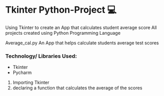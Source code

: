 # Tkinter Python-Project :computer:
Using Tkinter to create an App that calculates student average score All projects created using Python Programming Language

Average_cal.py
An App that helps calculate students average test scores

<h3>Technology/ Libraries Used:</h3>
<ul>
<li>Tkinter</li>
<li>Pycharm</li>
</ul>
<ol>
  <li>Importing Tkinter</li>
  <li>declaring a function that calculates the average of the scores </li>
</ol>
